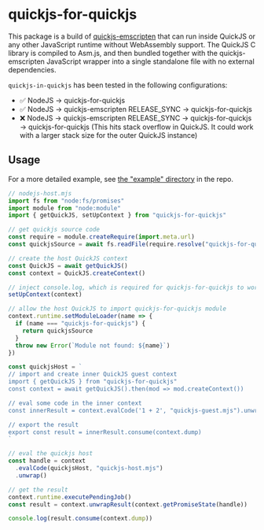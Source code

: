 # quickjs-for-quickjs

This package is a build of [quickjs-emscripten](https://github.com/justjake/quickjs-emscripten) that can run inside QuickJS or any other JavaScript runtime without WebAssembly support. The QuickJS C library is compiled to Asm.js, and then bundled together with the quickjs-emscripten JavaScript wrapper into a single standalone file with no external dependencies.

`quickjs-in-quickjs` has been tested in the following configurations:

- ✅ NodeJS -> quickjs-for-quickjs
- ✅ NodeJS -> quickjs-emscripten RELEASE_SYNC -> quickjs-for-quickjs
- ❌ NodeJS -> quickjs-emscripten RELEASE_SYNC -> quickjs-for-quickjs -> quickjs-for-quickjs (This hits stack overflow in QuickJS. It could work with a larger stack size for the outer QuickJS instance)

## Usage

For a more detailed example, see [the "example" directory][example] in the repo.

[example]: https://github.com/justjake/quickjs-emscripte/tree/main/packages/quickjs-for-quickjs/example

```javascript
// nodejs-host.mjs
import fs from "node:fs/promises"
import module from "node:module"
import { getQuickJS, setUpContext } from "quickjs-for-quickjs"

// get quickjs source code
const require = module.createRequire(import.meta.url)
const quickjsSource = await fs.readFile(require.resolve("quickjs-for-quickjs"), "utf8")

// create the host QuickJS context
const QuickJS = await getQuickJS()
const context = QuickJS.createContext()

// inject console.log, which is required for quickjs-for-quickjs to work
setUpContext(context)

// allow the host QuickJS to import quickjs-for-quickjs module
context.runtime.setModuleLoader(name => {
  if (name === "quickjs-for-quickjs") {
    return quickjsSource
  }
  throw new Error(`Module not found: ${name}`)
})

const quickjsHost = `
// import and create inner QuickJS guest context
import { getQuickJS } from "quickjs-for-quickjs"
const context = await getQuickJS().then(mod => mod.createContext())

// eval some code in the inner context
const innerResult = context.evalCode('1 + 2', "quickjs-guest.mjs").unwrap()

// export the result
export const result = innerResult.consume(context.dump)
`

// eval the quickjs host
const handle = context
  .evalCode(quickjsHost, "quickjs-host.mjs")
  .unwrap()

// get the result
context.runtime.executePendingJob()
const result = context.unwrapResult(context.getPromiseState(handle))

console.log(result.consume(context.dump))
```
